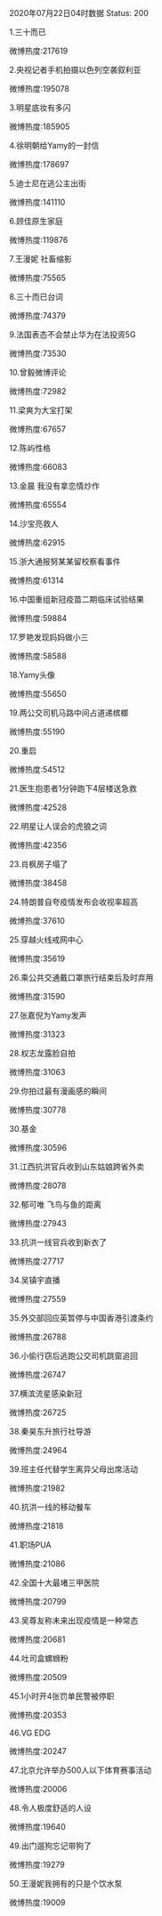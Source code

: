 2020年07月22日04时数据
Status: 200

1.三十而已

微博热度:217619

2.央视记者手机拍摄以色列空袭叙利亚

微博热度:195078

3.明星底妆有多闪

微博热度:185905

4.徐明朝给Yamy的一封信

微博热度:178697

5.迪士尼在逃公主出街

微博热度:141110

6.顾佳原生家庭

微博热度:119876

7.王漫妮 社畜缩影

微博热度:75565

8.三十而已台词

微博热度:74379

9.法国表态不会禁止华为在法投资5G

微博热度:73530

10.曾毅微博评论

微博热度:72982

11.梁爽为大宝打架

微博热度:67657

12.陈屿性格

微博热度:66083

13.金晨 我没有拿恋情炒作

微博热度:65554

14.沙宝亮救人

微博热度:62915

15.浙大通报努某某留校察看事件

微博热度:61314

16.中国重组新冠疫苗二期临床试验结果

微博热度:59884

17.罗艳发现妈妈做小三

微博热度:58588

18.Yamy头像

微博热度:55650

19.两公交司机马路中间占道递槟榔

微博热度:55190

20.重启

微博热度:54512

21.医生抱患者1分钟跑下4层楼送急救

微博热度:42528

22.明星让人误会的虎狼之词

微博热度:42356

23.肖枫房子塌了

微博热度:38458

24.特朗普自夸疫情发布会收视率超高

微博热度:37610

25.穿越火线戒网中心

微博热度:35619

26.乘公共交通戴口罩旅行结束后及时弃用

微博热度:31590

27.张嘉倪为Yamy发声

微博热度:31323

28.权志龙露脸自拍

微博热度:31063

29.你拍过最有漫画感的瞬间

微博热度:30778

30.基金

微博热度:30596

31.江西抗洪官兵收到山东姑娘跨省外卖

微博热度:28078

32.郁可唯 飞鸟与鱼的距离

微博热度:27943

33.抗洪一线官兵收到新衣了

微博热度:27717

34.吴镇宇直播

微博热度:27559

35.外交部回应英暂停与中国香港引渡条约

微博热度:26788

36.小偷行窃后逃跑公交司机跳窗追回

微博热度:26747

37.横滨流星感染新冠

微博热度:26725

38.秦昊东升旅行社导游

微博热度:24964

39.班主任代替学生离异父母出席活动

微博热度:21982

40.抗洪一线的移动餐车

微博热度:21818

41.职场PUA

微博热度:21086

42.全国十大最堵三甲医院

微博热度:20799

43.吴尊友称未来出现疫情是一种常态

微博热度:20681

44.吐司盒螺蛳粉

微博热度:20509

45.1小时开4张罚单民警被停职

微博热度:20353

46.VG EDG

微博热度:20247

47.北京允许举办500人以下体育赛事活动

微博热度:20006

48.令人极度舒适的人设

微博热度:19640

49.出门遛狗忘记带狗了

微博热度:19279

50.王漫妮我拥有的只是个饮水泵

微博热度:19009

